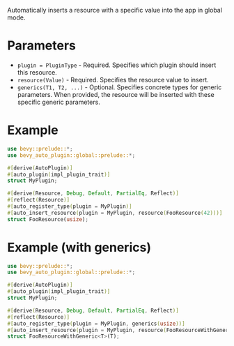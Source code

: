 Automatically inserts a resource with a specific value into the app in global mode.

# Parameters
- `plugin = PluginType` - Required. Specifies which plugin should insert this resource.
- `resource(Value)` - Required. Specifies the resource value to insert.
- `generics(T1, T2, ...)` - Optional. Specifies concrete types for generic parameters.
  When provided, the resource will be inserted with these specific generic parameters.

# Example
```rust
use bevy::prelude::*;
use bevy_auto_plugin::global::prelude::*;

#[derive(AutoPlugin)]
#[auto_plugin(impl_plugin_trait)]
struct MyPlugin;

#[derive(Resource, Debug, Default, PartialEq, Reflect)]
#[reflect(Resource)]
#[auto_register_type(plugin = MyPlugin)]
#[auto_insert_resource(plugin = MyPlugin, resource(FooResource(42)))]
struct FooResource(usize);
```

# Example (with generics)
```rust
use bevy::prelude::*;
use bevy_auto_plugin::global::prelude::*;

#[derive(AutoPlugin)]
#[auto_plugin(impl_plugin_trait)]
struct MyPlugin;

#[derive(Resource, Debug, Default, PartialEq, Reflect)]
#[reflect(Resource)]
#[auto_register_type(plugin = MyPlugin, generics(usize))]
#[auto_insert_resource(plugin = MyPlugin, resource(FooResourceWithGeneric(42)), generics(usize))]
struct FooResourceWithGeneric<T>(T);
```